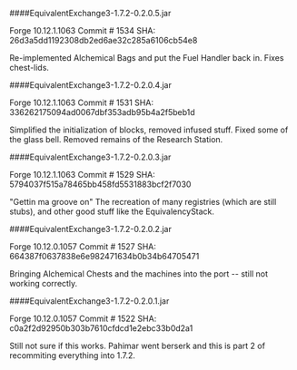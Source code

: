 ####EquivalentExchange3-1.7.2-0.2.0.5.jar

Forge 10.12.1.1063
Commit # 1534
SHA: 26d3a5dd1192308db2ed6ae32c285a6106cb54e8

Re-implemented Alchemical Bags and put the Fuel Handler back in.
Fixes chest-lids.

####EquivalentExchange3-1.7.2-0.2.0.4.jar

Forge 10.12.1.1063
Commit # 1531
SHA: 336262175094ad0067dbf353adb95b4a2f5beb1d

Simplified the initialization of blocks, removed infused stuff.
Fixed some of the glass bell.
Removed remains of the Research Station.

####EquivalentExchange3-1.7.2-0.2.0.3.jar

Forge 10.12.1.1063
Commit # 1529
SHA: 5794037f515a78465bb458fd5531883bcf2f7030

"Gettin ma groove on"
The recreation of many registries (which are still stubs), and other good stuff like the EquivalencyStack.

####EquivalentExchange3-1.7.2-0.2.0.2.jar

Forge 10.12.0.1057
Commit # 1527
SHA: 664387f0637838e6e982471634b0b34b64705471

Bringing Alchemical Chests and the machines into the port -- still not working correctly.


####EquivalentExchange3-1.7.2-0.2.0.1.jar

Forge 10.12.0.1057
Commit # 1522
SHA: c0a2f2d92950b303b7610cfdcd1e2ebc33b0d2a1

Still not sure if this works.
Pahimar went berserk and this is part 2 of recommiting everything into 1.7.2.
